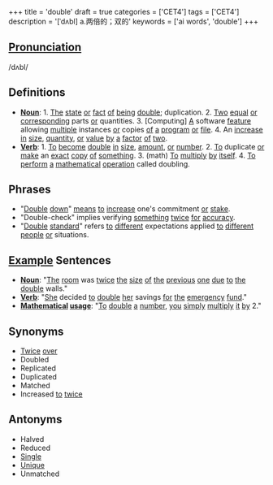 +++
title = 'double'
draft = true
categories = ['CET4']
tags = ['CET4']
description = '[ˈdʌbl] a.两倍的；双的'
keywords = ['ai words', 'double']
+++

## [Pronunciation](/en/post/pronunciation/)
/dʌbl/

## Definitions
- **[Noun](/en/post/noun/)**: 1. [The](/en/post/the/) [state](/en/post/state/) [or](/en/post/or/) [fact](/en/post/fact/) [of](/en/post/of/) [being](/en/post/being/) [double](/en/post/double/); duplication. 2. [Two](/en/post/two/) [equal](/en/post/equal/) [or](/en/post/or/) [corresponding](/en/post/corresponding/) parts [or](/en/post/or/) quantities. 3. [Computing] [A](/en/post/a/) software [feature](/en/post/feature/) allowing [multiple](/en/post/multiple/) instances [or](/en/post/or/) copies [of](/en/post/of/) [a](/en/post/a/) [program](/en/post/program/) [or](/en/post/or/) [file](/en/post/file/). 4. An [increase](/en/post/increase/) [in](/en/post/in/) [size](/en/post/size/), [quantity](/en/post/quantity/), [or](/en/post/or/) [value](/en/post/value/) [by](/en/post/by/) [a](/en/post/a/) [factor](/en/post/factor/) [of](/en/post/of/) [two](/en/post/two/). 
- **[Verb](/en/post/verb/)**: 1. [To](/en/post/to/) [become](/en/post/become/) [double](/en/post/double/) [in](/en/post/in/) [size](/en/post/size/), [amount](/en/post/amount/), [or](/en/post/or/) [number](/en/post/number/). 2. [To](/en/post/to/) duplicate [or](/en/post/or/) [make](/en/post/make/) an [exact](/en/post/exact/) [copy](/en/post/copy/) [of](/en/post/of/) [something](/en/post/something/). 3. (math) [To](/en/post/to/) [multiply](/en/post/multiply/) [by](/en/post/by/) [itself](/en/post/itself/). 4. [To](/en/post/to/) [perform](/en/post/perform/) [a](/en/post/a/) [mathematical](/en/post/mathematical/) [operation](/en/post/operation/) called doubling.

## Phrases
- "[Double](/en/post/double/) [down](/en/post/down/)" [means](/en/post/means/) [to](/en/post/to/) [increase](/en/post/increase/) one's commitment [or](/en/post/or/) [stake](/en/post/stake/).
- "Double-check" implies verifying [something](/en/post/something/) [twice](/en/post/twice/) [for](/en/post/for/) [accuracy](/en/post/accuracy/).
- "[Double](/en/post/double/) [standard](/en/post/standard/)" refers [to](/en/post/to/) [different](/en/post/different/) expectations applied [to](/en/post/to/) [different](/en/post/different/) [people](/en/post/people/) [or](/en/post/or/) situations.

## [Example](/en/post/example/) Sentences
- **[Noun](/en/post/noun/)**: "[The](/en/post/the/) [room](/en/post/room/) was [twice](/en/post/twice/) [the](/en/post/the/) [size](/en/post/size/) [of](/en/post/of/) [the](/en/post/the/) [previous](/en/post/previous/) [one](/en/post/one/) [due](/en/post/due/) [to](/en/post/to/) [the](/en/post/the/) [double](/en/post/double/) walls."
- **[Verb](/en/post/verb/)**: "[She](/en/post/she/) decided [to](/en/post/to/) [double](/en/post/double/) [her](/en/post/her/) savings [for](/en/post/for/) [the](/en/post/the/) [emergency](/en/post/emergency/) [fund](/en/post/fund/)."
- **[Mathematical](/en/post/mathematical/) [usage](/en/post/usage/)**: "[To](/en/post/to/) [double](/en/post/double/) [a](/en/post/a/) [number](/en/post/number/), [you](/en/post/you/) [simply](/en/post/simply/) [multiply](/en/post/multiply/) [it](/en/post/it/) [by](/en/post/by/) 2."

## Synonyms
- [Twice](/en/post/twice/) [over](/en/post/over/)
- Doubled
- Replicated
- Duplicated
- Matched
- Increased [to](/en/post/to/) [twice](/en/post/twice/)

## Antonyms
- Halved
- Reduced
- [Single](/en/post/single/)
- [Unique](/en/post/unique/)
- Unmatched
